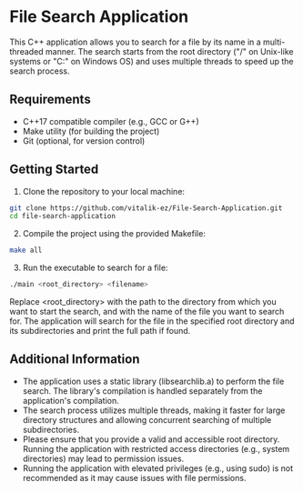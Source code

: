 # File Search Application

This C++ application allows you to search for a file by its name in a multi-threaded manner. The search starts from the root directory ("/" on Unix-like systems or "C:\" on Windows OS) and uses multiple threads to speed up the search process.

## Requirements

- C++17 compatible compiler (e.g., GCC or G++)
- Make utility (for building the project)
- Git (optional, for version control)

## Getting Started

1. Clone the repository to your local machine:

```bash
git clone https://github.com/vitalik-ez/File-Search-Application.git
cd file-search-application
```
2. Compile the project using the provided Makefile:
```bash
make all
```
3. Run the executable to search for a file:
```bash
./main <root_directory> <filename>
```
Replace <root_directory> with the path to the directory from which you want to start the search, and <filename> with the name of the file you want to search for. The application will search for the file in the specified root directory and its subdirectories and print the full path if found.

## Additional Information
* The application uses a static library (libsearchlib.a) to perform the file search. The library's compilation is handled separately from the application's compilation.
* The search process utilizes multiple threads, making it faster for large directory structures and allowing concurrent searching of multiple subdirectories.
* Please ensure that you provide a valid and accessible root directory. Running the application with restricted access directories (e.g., system directories) may lead to permission issues.
* Running the application with elevated privileges (e.g., using sudo) is not recommended as it may cause issues with file permissions.